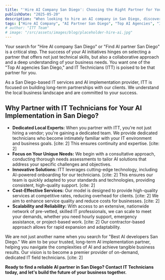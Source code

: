 ```yaml
---
title: "'Hire AI Company San Diego': Choosing the Right Partner for Your AI Journey"
publishDate: "2025-05-20"
description: "When looking to hire an AI company in San Diego, discover why IT Technicians' dedicated experts, innovative solutions, and client-focused approach make us the right partner."
tags: ["Hire AI Company", "AI Partner San Diego", "Top AI Agencies", "ITT", "AI Services"]
# author: "ITT Team"
# image: "/src/assets/images/blog/placeholder-hire-ai.jpg"
---
```


Your search for "Hire AI company San Diego" or "Find AI partner San Diego" is a critical step. The success of your AI initiatives hinges on selecting a partner that offers not just technical skills, but also a collaborative approach and a deep understanding of your business needs. You want one of the "Top AI agencies San Diego," and IT Technicians (ITT) is poised to be that partner for you.

As a San Diego-based IT services and AI implementation provider, ITT is focused on building long-term partnerships with our clients. We understand the local business landscape and are committed to your success.

## Why Partner with IT Technicians for Your AI Implementation in San Diego?

*   **Dedicated Local Experts:** When you partner with ITT, you're not just hiring a vendor; you're gaining a dedicated team. We provide dedicated technicians who become intimately familiar with your IT environment and business goals. [cite: 2] This ensures continuity and expertise. [cite: 2]
*   **Focus on Your Unique Needs:** We begin with a consultative approach, conducting thorough needs assessments to tailor AI solutions that address your specific challenges and objectives.
*   **Innovative Solutions:** ITT leverages cutting-edge technology, including AI-powered onboarding for our technicians. [cite: 2] This ensures our team is quickly adapted to your standards and technologies, providing consistent, high-quality support. [cite: 2]
*   **Cost-Effective Services:** Our model is designed to provide high-quality services at competitive rates, reducing overhead for clients. [cite: 2] We aim to enhance service quality and reduce costs for businesses. [cite: 2]
*   **Scalability and Reliability:** With access to an extensive, nationwide network of pre-vetted, skilled IT professionals, we can scale to meet your demands, whether you need hourly support, emergency assistance, or project-based work. [cite: 2] Our contractor-based approach allows for rapid expansion and adaptability.

We are not just another name when you search for "Best AI developers San Diego." We aim to be your trusted, long-term AI implementation partner, helping you navigate the complexities of AI and achieve tangible business results. Our vision is to become a premier provider of on-demand, dedicated IT field technicians. [cite: 2]

**Ready to find a reliable AI partner in San Diego? Contact IT Technicians today, and let's build the future of your business together.**

